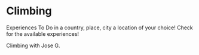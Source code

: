 # Climbing

Experiences To Do in a country, place, city a location of your choice! Check for the available experiences!

Climbing with Jose G.
